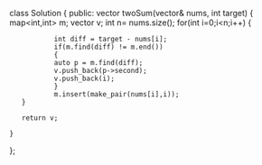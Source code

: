 class Solution {
public:
    vector<int> twoSum(vector<int>& nums, int target) {
       map<int,int> m;
       vector<int> v;
       int n= nums.size();
       for(int i=0;i<n;i++)
       {

               int diff = target - nums[i];
               if(m.find(diff) != m.end())
               {
               auto p = m.find(diff);        
               v.push_back(p->second);
               v.push_back(i);
               }
               m.insert(make_pair(nums[i],i));
       }

       return v;

    }
};
